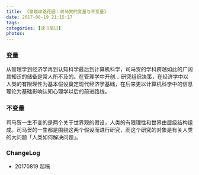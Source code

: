 ```yaml
---
title: 《穿越歧路花园：司马贺的变量与不变量》
date: 2017-08-19 21:15:17
tags:
categories: [读书笔记]
photos:
---
```


### 变量

从管理学到经济学再到认知科学最后到计算机科学，司马贺的学科跨越如此的广阔其知识的储备是常人所不及的。在管理学中开创<!--more-->... 研究组织决策，在经济学中以人类的有限理性为基本假设奠定现代经济学基础，在后来更以计算机科学中的信息理论为基础影响认知心理学以后的前进路线。

### 不变量

司马贺一生不变的是两个关于世界观的假设，人类的有限理性和世界由层级结构组成。司马贺的一生都是围绕这两个假设而进行研究，而这个研究的对象是有关人类的大问题「人类如何解决问题」。

### ChangeLog

- 20170819 起稿
